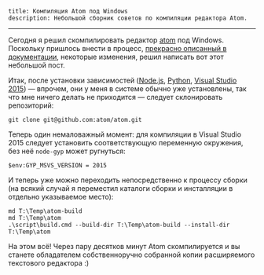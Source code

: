     title: Компиляция Atom под Windows
    description: Небольшой сборник советов по компиляции редактора Atom.
---

Сегодня я решил скомпилировать редактор [atom][] под Windows. Поскольку пришлось
внести в процесс, [прекрасно описанный в документации][build-documentation],
некоторые изменения, решил написать вот этот небольшой пост.

Итак, после установки зависимостей ([Node.js][node-js], [Python][python],
[Visual Studio 2015][visual-studio-2015]) — впрочем, они у меня в системе
обычно уже установлены, так что мне ничего делать не приходится — следует
склонировать репозиторий:

    git clone git@github.com:atom/atom.git

Теперь один немаловажный момент: для компиляции в Visual Studio 2015 следует
установить соответствующую переменную окружения, без неё `node-gyp` может
ругнуться:

    $env:GYP_MSVS_VERSION = 2015

И теперь уже можно переходить непосредственно к процессу сборки (на всякий
случай я переместил каталоги сборки и инсталляции в отдельно указываемое место):

    md T:\Temp\atom-build
    md T:\Temp\atom
    .\script\build.cmd --build-dir T:\Temp\atom-build --install-dir T:\Temp\atom

На этом всё! Через пару десятков минут Atom скомпилируется и вы станете
обладателем собственноручно собранной копии расширяемого текстового редактора :)

[atom]: https://github.com/atom/atom
[build-documentation]: https://github.com/atom/atom/blob/master/docs/build-instructions/windows.md
[node-js]: https://nodejs.org/
[python]: https://www.python.org/
[visual-studio-2015]: https://www.visualstudio.com/vs-2015-product-editions
